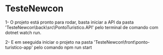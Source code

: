 # TesteNewcon
1- O projeto está pronto para rodar, basta iniciar a API da pasta 'TesteNewcon\back\src\PontoTuristico.API' pelo terminal de comando com dotnet watch run.


2- E em seeguida iniciar  o projeto na pasta 'TesteNewcon\front\ponto-turistico-app' pelo comando npm run start
